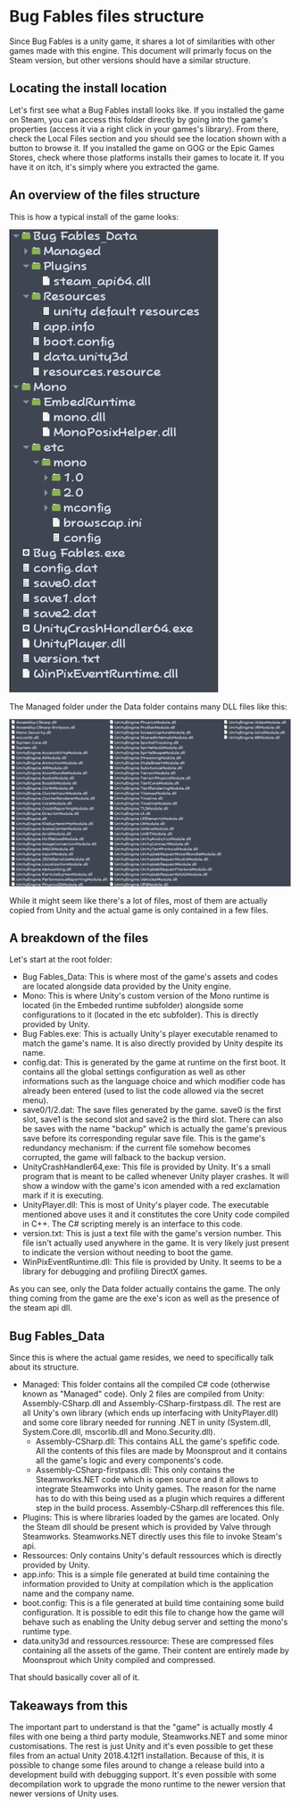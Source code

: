 # Bug Fables files structure

Since Bug Fables is a unity game, it shares a lot of similarities with other games made with this engine. This document will primarly focus on the Steam version, but other versions should have a similar structure.

## Locating the install location
Let's first see what a Bug Fables install looks like. If you installed the game on Steam, you can access this folder directly by going into the game's properties (access it via a right click in your games's library). From there, check the Local Files section and you should see the location shown with a button to browse it. If you installed the game on GOG or the Epic Games Stores, check where those platforms installs their games to locate it. If you have it on itch, it's simply where you extracted the game.

## An overview of the files structure
This is how a typical install of the game looks:

![Game install directory](Screenshots/gane-install-root.png)

The Managed folder under the Data folder contains many DLL files like this:

![Game managed folder](Screenshots/gane-install-managed.png)

While it might seem like there's a lot of files, most of them are actually copied from Unity and the actual game is only contained in a few files.

## A breakdown of the files

Let's start at the root folder:
- Bug Fables_Data: This is where most of the game's assets and codes are located alongside data provided by the Unity engine.
- Mono: This is where Unity's custom version of the Mono runtime is located (in the Embeded runtime subfolder) alongside some configurations to it (located in the etc subfolder). This is directly provided by Unity.
- Bug Fables.exe: This is actually Unity's player executable renamed to match the game's name. It is also directly provided by Unity despite its name.
- config.dat: This is generated by the game at runtime on the first boot. It contains all the global settings configuration as well as other informations such as the language choice and which modifier code has already been entered (used to list the code allowed via the secret menu).
- save0/1/2.dat: The save files generated by the game. save0 is the first slot, save1 is the second slot and save2 is the third slot. There can also be saves with the name "backup" which is actually the game's previous save before its corresponding regular save file. This is the game's redundancy mechanism: if the current file somehow becomes corrupted, the game will falback to the backup version.
- UnityCrashHandler64,exe: This file is provided by Unity. It's a small program that is meant to be called whenever Unity player crashes. It will show a window with the game's icon amended with a red exclamation mark if it is executing.
- UnityPlayer.dll: This is most of Unity's player code. The executable mentioned above uses it and it constitutes the core Unity code compiled in C++. The C# scripting merely is an interface to this code.
- version.txt: This is just a text file with the game's version number. This file isn't actually used anywhere in the game. It is very likely just present to indicate the version without needing to boot the game.
- WinPixEventRuntime.dll: This file is provided by Unity. It seems to be a library for debugging and profiling DirectX games.

As you can see, only the Data folder actually contains the game. The only thing coming from the game are the exe's icon as well as the presence of the steam api dll.

## Bug Fables_Data

Since this is where the actual game resides, we need to specifically talk about its structure.

- Managed: This folder contains all the compiled C# code (otherwise known as "Managed" code). Only 2 files are compiled from Unity: Assembly-CSharp.dll and Assembly-CSharp-firstpass.dll. The rest are all Unity's own library (which ends up interfacing with UnityPlayer.dll) and some core library needed for running .NET in unity (System.dll, System.Core.dll, mscorlib.dll and Mono.Security.dll).
  - Assembly-CSharp.dll: This contains ALL the game's spefific code. All the contents of this files are made by Moonsprout and it contains all the game's logic and every components's code.
  - Assembly-CSharp-firstpass.dll: This only contains the Steamworks.NET code which is open source and it allows to integrate Steamworks into Unity games. The reason for the name has to do with this being used as a plugin which requires a different step in the build process. Assembly-CSharp.dll refferences this file.
- Plugins: This is where libraries loaded by the games are located. Only the Steam dll should be present which is provided by Valve through Steamworks. Steamworks.NET directly uses this file to invoke Steam's api.
- Ressources: Only contains Unity's default ressources which is directly provided by Unity.
- app.info: This is a simple file generated at build time containing the information provided to Unity at compilation which is the application name and the company name.
- boot.config: This is a file generated at build time containing some build configuration. It is possible to edit this file to change how the game will behave such as enabling the Unity debug server and setting the mono's runtime type.
- data.unity3d and ressources.ressource: These are compressed files containing all the assets of the game. Their content are entirely made by Moonsprout which Unity compiled and compressed.

That should basically cover all of it.

## Takeaways from this

The important part to understand is that the "game" is actually mostly 4 files with one being a third party module, Steamworks.NET and some minor customisations. The rest is just Unity and it's even possible to get these files from an actual Unity 2018.4.12f1 installation. Because of this, it is possible to change some files around to change a release build into a development build with debugging support. It's even possible with some decompilation work to upgrade the mono runtime to the newer version that newer versions of Unity uses.
